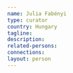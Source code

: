 ```yaml
---
name: Julia Fabényi
type: curator
country: Hungary
tagline:
description:
related-persons:
connections:
layout: person
---
```

